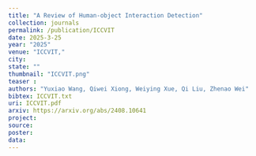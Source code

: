 ```yaml
---
title: "A Review of Human-object Interaction Detection"
collection: journals
permalink: /publication/ICCVIT
date: 2025-3-25
year: "2025"
venue: "ICCVIT,"
city: 
state: ""
thumbnail: "ICCVIT.png"
teaser : 
authors: "Yuxiao Wang, Qiwei Xiong, Weiying Xue, Qi Liu, Zhenao Wei"
bibtex: ICCVIT.txt
uri: ICCVIT.pdf
arxiv: https://arxiv.org/abs/2408.10641
project: 
source: 
poster: 
data:
---
```

